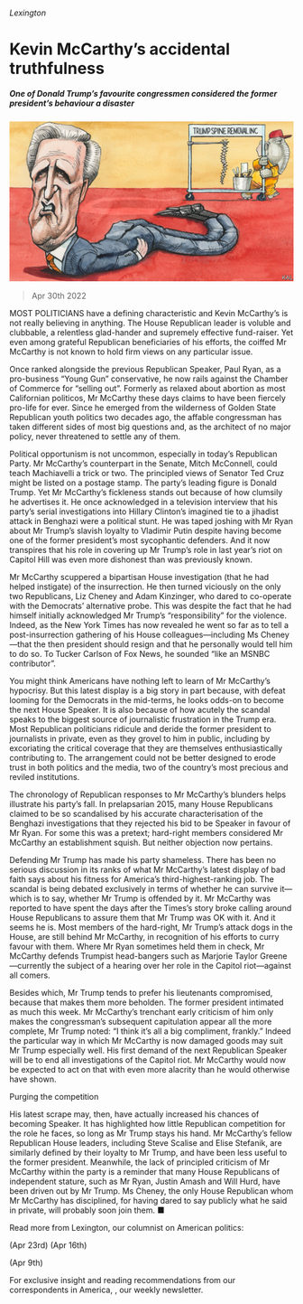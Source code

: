 ###### Lexington

# Kevin McCarthy’s accidental truthfulness 

##### One of Donald Trump’s favourite congressmen considered the former president’s behaviour a disaster 

![image](images/20220430_usd000.jpg) 

> Apr 30th 2022 

MOST POLITICIANS have a defining characteristic and Kevin McCarthy’s is not really believing in anything. The House Republican leader is voluble and clubbable, a relentless glad-hander and supremely effective fund-raiser. Yet even among grateful Republican beneficiaries of his efforts, the coiffed Mr McCarthy is not known to hold firm views on any particular issue.

Once ranked alongside the previous Republican Speaker, Paul Ryan, as a pro-business “Young Gun” conservative, he now rails against the Chamber of Commerce for “selling out”. Formerly as relaxed about abortion as most Californian politicos, Mr McCarthy these days claims to have been fiercely pro-life for ever. Since he emerged from the wilderness of Golden State Republican youth politics two decades ago, the affable congressman has taken different sides of most big questions and, as the architect of no major policy, never threatened to settle any of them.


Political opportunism is not uncommon, especially in today’s Republican Party. Mr McCarthy’s counterpart in the Senate, Mitch McConnell, could teach Machiavelli a trick or two. The principled views of Senator Ted Cruz might be listed on a postage stamp. The party’s leading figure is Donald Trump. Yet Mr McCarthy’s fickleness stands out because of how clumsily he advertises it. He once acknowledged in a television interview that his party’s serial investigations into Hillary Clinton’s imagined tie to a jihadist attack in Benghazi were a political stunt. He was taped joshing with Mr Ryan about Mr Trump’s slavish loyalty to Vladimir Putin despite having become one of the former president’s most sycophantic defenders. And it now transpires that his role in covering up Mr Trump’s role in last year’s riot on Capitol Hill was even more dishonest than was previously known.

Mr McCarthy scuppered a bipartisan House investigation (that he had helped instigate) of the insurrection. He then turned viciously on the only two Republicans, Liz Cheney and Adam Kinzinger, who dared to co-operate with the Democrats’ alternative probe. This was despite the fact that he had himself initially acknowledged Mr Trump’s “responsibility” for the violence. Indeed, as the New York Times has now revealed he went so far as to tell a post-insurrection gathering of his House colleagues—including Ms Cheney—that the then president should resign and that he personally would tell him to do so. To Tucker Carlson of Fox News, he sounded “like an MSNBC contributor”.

You might think Americans have nothing left to learn of Mr McCarthy’s hypocrisy. But this latest display is a big story in part because, with defeat looming for the Democrats in the mid-terms, he looks odds-on to become the next House Speaker. It is also because of how acutely the scandal speaks to the biggest source of journalistic frustration in the Trump era. Most Republican politicians ridicule and deride the former president to journalists in private, even as they grovel to him in public, including by excoriating the critical coverage that they are themselves enthusiastically contributing to. The arrangement could not be better designed to erode trust in both politics and the media, two of the country’s most precious and reviled institutions.

The chronology of Republican responses to Mr McCarthy’s blunders helps illustrate his party’s fall. In prelapsarian 2015, many House Republicans claimed to be so scandalised by his accurate characterisation of the Benghazi investigations that they rejected his bid to be Speaker in favour of Mr Ryan. For some this was a pretext; hard-right members considered Mr McCarthy an establishment squish. But neither objection now pertains.

Defending Mr Trump has made his party shameless. There has been no serious discussion in its ranks of what Mr McCarthy’s latest display of bad faith says about his fitness for America’s third-highest-ranking job. The scandal is being debated exclusively in terms of whether he can survive it—which is to say, whether Mr Trump is offended by it. Mr McCarthy was reported to have spent the days after the Times’s story broke calling around House Republicans to assure them that Mr Trump was OK with it. And it seems he is. Most members of the hard-right, Mr Trump’s attack dogs in the House, are still behind Mr McCarthy, in recognition of his efforts to curry favour with them. Where Mr Ryan sometimes held them in check, Mr McCarthy defends Trumpist head-bangers such as Marjorie Taylor Greene—currently the subject of a hearing over her role in the Capitol riot—against all comers.

Besides which, Mr Trump tends to prefer his lieutenants compromised, because that makes them more beholden. The former president intimated as much this week. Mr McCarthy’s trenchant early criticism of him only makes the congressman’s subsequent capitulation appear all the more complete, Mr Trump noted: “I think it’s all a big compliment, frankly.” Indeed the particular way in which Mr McCarthy is now damaged goods may suit Mr Trump especially well. His first demand of the next Republican Speaker will be to end all investigations of the Capitol riot. Mr McCarthy would now be expected to act on that with even more alacrity than he would otherwise have shown.

Purging the competition

His latest scrape may, then, have actually increased his chances of becoming Speaker. It has highlighted how little Republican competition for the role he faces, so long as Mr Trump stays his hand. Mr McCarthy’s fellow Republican House leaders, including Steve Scalise and Elise Stefanik, are similarly defined by their loyalty to Mr Trump, and have been less useful to the former president. Meanwhile, the lack of principled criticism of Mr McCarthy within the party is a reminder that many House Republicans of independent stature, such as Mr Ryan, Justin Amash and Will Hurd, have been driven out by Mr Trump. Ms Cheney, the only House Republican whom Mr McCarthy has disciplined, for having dared to say publicly what he said in private, will probably soon join them. ■

Read more from Lexington, our columnist on American politics:

 (Apr 23rd) (Apr 16th)

 (Apr 9th)

For exclusive insight and reading recommendations from our correspondents in America, , our weekly newsletter.

